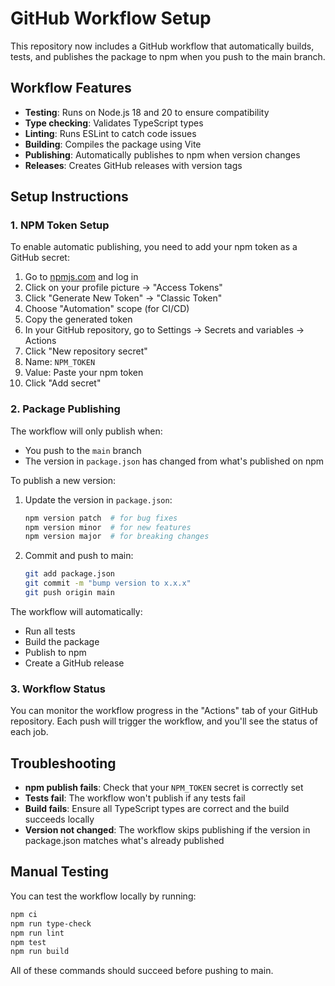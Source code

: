 # GitHub Workflow Setup

This repository now includes a GitHub workflow that automatically builds, tests, and publishes the package to npm when you push to the main branch.

## Workflow Features

- **Testing**: Runs on Node.js 18 and 20 to ensure compatibility
- **Type checking**: Validates TypeScript types
- **Linting**: Runs ESLint to catch code issues
- **Building**: Compiles the package using Vite
- **Publishing**: Automatically publishes to npm when version changes
- **Releases**: Creates GitHub releases with version tags

## Setup Instructions

### 1. NPM Token Setup

To enable automatic publishing, you need to add your npm token as a GitHub secret:

1. Go to [npmjs.com](https://www.npmjs.com) and log in
2. Click on your profile picture → "Access Tokens"
3. Click "Generate New Token" → "Classic Token"
4. Choose "Automation" scope (for CI/CD)
5. Copy the generated token
6. In your GitHub repository, go to Settings → Secrets and variables → Actions
7. Click "New repository secret"
8. Name: `NPM_TOKEN`
9. Value: Paste your npm token
10. Click "Add secret"

### 2. Package Publishing

The workflow will only publish when:
- You push to the `main` branch
- The version in `package.json` has changed from what's published on npm

To publish a new version:
1. Update the version in `package.json`:
   ```bash
   npm version patch  # for bug fixes
   npm version minor  # for new features
   npm version major  # for breaking changes
   ```
2. Commit and push to main:
   ```bash
   git add package.json
   git commit -m "bump version to x.x.x"
   git push origin main
   ```

The workflow will automatically:
- Run all tests
- Build the package
- Publish to npm
- Create a GitHub release

### 3. Workflow Status

You can monitor the workflow progress in the "Actions" tab of your GitHub repository. Each push will trigger the workflow, and you'll see the status of each job.

## Troubleshooting

- **npm publish fails**: Check that your `NPM_TOKEN` secret is correctly set
- **Tests fail**: The workflow won't publish if any tests fail
- **Build fails**: Ensure all TypeScript types are correct and the build succeeds locally
- **Version not changed**: The workflow skips publishing if the version in package.json matches what's already published

## Manual Testing

You can test the workflow locally by running:

```bash
npm ci
npm run type-check
npm run lint
npm test
npm run build
```

All of these commands should succeed before pushing to main.
